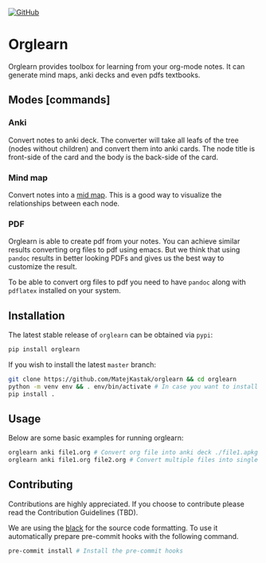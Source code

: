 [![GitHub](https://img.shields.io/github/license/MatejKastak/orglearn?style=flat-square)](https://github.com/MatejKastak/orglearn/blob/master/LICENSE)

# Orglearn

Orglearn provides toolbox for learning from your org-mode notes. It can generate mind
maps, anki decks and even pdfs textbooks.

## Modes [commands]

### Anki

Convert notes to anki deck. The converter will take all leafs of the tree (nodes
without children) and convert them into anki cards. The node title is
front-side of the card and the body is the back-side of the card.

### Mind map

Convert notes into a [mid map](https://en.wikipedia.org/wiki/Mind_map). This is a
good way to visualize the relationships between each node.

### PDF

Orglearn is able to create pdf from your notes. You can achieve similar results
converting org files to pdf using emacs. But we think that using `pandoc`
results in better looking PDFs and gives us the best way to customize the result.

To be able to convert org files to pdf you need to have `pandoc` along with `pdflatex` installed on
your system.

## Installation

The latest stable release of `orglearn` can be obtained via `pypi`:
```sh
pip install orglearn
```

If you wish to install the latest `master` branch:

```sh
git clone https://github.com/MatejKastak/orglearn && cd orglearn
python -m venv env && . env/bin/activate # In case you want to install in virtualenv.
pip install .
```

## Usage

Below are some basic examples for running orglearn:

```sh
orglearn anki file1.org # Convert org file into anki deck ./file1.apkg
orglearn anki file1.org file2.org # Convert multiple files into single deck
```

## Contributing

Contributions are highly appreciated. If you choose to contribute please read the Contribution Guidelines (TBD).

We are using the [black](https://github.com/psf/black) for the source code
formatting. To use it automatically prepare pre-commit hooks with the following
command.

```sh
pre-commit install # Install the pre-commit hooks
```

